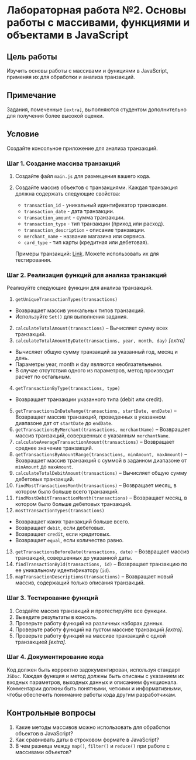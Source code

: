# Лабораторная работа №2. Основы работы с массивами, функциями и объектами в JavaScript

## Цель работы

Изучить основы работы с массивами и функциями в JavaScript, применяя их для обработки и анализа транзакций.

## Примечание

Задания, помеченные `[extra]`, выполняются студентом дополнительно для получения более высокой оценки.

## Условие

Создайте консольное приложение для анализа транзакций.

### Шаг 1. Создание массива транзакций

1. Создайте файл `main.js` для размещения вашего кода.
2. Создайте массив объектов с транзакциями. Каждая транзакция должна содержать следующие свойства:

   - `transaction_id` - уникальный идентификатор транзакции.
   - `transaction_date` - дата транзакции.
   - `transaction_amount` - сумма транзакции.
   - `transaction_type` - тип транзакции (приход или расход).
   - `transaction_description` - описание транзакции.
   - `merchant_name` - название магазина или сервиса.
   - `card_type` - тип карты (кредитная или дебетовая).

   Примеры транзакций: [Link](./files/transations.js). Можете использовать их для тестирования.

### Шаг 2. Реализация функций для анализа транзакций

Реализуйте следующие функции для анализа транзакций.

1. `getUniqueTransactionTypes(transactions)`

- Возвращает массив уникальных типов транзакций.
- Используйте `Set()` для выполнения задания.

2. `calculateTotalAmount(transactions)` – Вычисляет сумму всех транзакций.
3. `calculateTotalAmountByDate(transactions, year, month, day)` _[extra]_

- Вычисляет общую сумму транзакций за указанный год, месяц и день.
- Параметры year, month и day являются необязательными.
- В случае отсутствия одного из параметров, метод производит расчет по остальным.

4. `getTransactionByType(transactions, type)`

- Возвращает транзакции указанного типа (debit или credit).

5. `getTransactionsInDateRange(transactions, startDate, endDate)` – Возвращает массив транзакций, проведенных в указанном диапазоне дат от `startDate` до `endDate`.
6. `getTransactionsByMerchant(transactions, merchantName)` – Возвращает массив транзакций, совершенных с указанным `merchantName`.
7. `calculateAverageTransactionAmount(transactions)` – Возвращает среднее значение транзакций.
8. `getTransactionsByAmountRange(transactions, minAmount, maxAmount)` – Возвращает массив транзакций с суммой в заданном диапазоне от `minAmount` до `maxAmount`.
9. `calculateTotalDebitAmount(transactions)` – Вычисляет общую сумму дебетовых транзакций.
10. `findMostTransactionsMonth(transactions)` – Возвращает месяц, в котором было больше всего транзакций.
11. `findMostDebitTransactionMonth(transactions)` – Возвращает месяц, в котором было больше дебетовых транзакций.
12. `mostTransactionTypes(transactions)`

- Возвращает каких транзакций больше всего.
- Возвращает `debit`, если дебетовых.
- Возвращает `credit`, если кредитовых.
- Возвращает `equal`, если количество равно.

13. `getTransactionsBeforeDate(transactions, date)` – Возвращает массив транзакций, совершенных до указанной даты.
14. `findTransactionById(transactions, id)` – Возвращает транзакцию по ее уникальному идентификатору (`id`).
15. `mapTransactionDescriptions(transactions)` – Возвращает новый массив, содержащий только описания транзакций.

### Шаг 3. Тестирование функций

1. Создайте массив транзакций и протестируйте все функции.
2. Выведите результаты в консоль.
3. Проверьте работу функций на различных наборах данных.
4. Проверьте работу функций на пустом массиве транзакций _[extra]_.
5. Проверьте работу функций на массиве транзакций с одной транзакцией _[extra]_.

### Шаг 4. Документирование кода

Код должен быть корректно задокументирован, используя стандарт `JSDoc`. Каждая функция и метод должны быть описаны с указанием их входных параметров, выходных данных и описанием функционала. Комментарии должны быть понятными, четкими и информативными, чтобы обеспечить понимание работы кода другим разработчикам.

## Контрольные вопросы

1. Какие методы массивов можно использовать для обработки объектов в JavaScript?
2. Как сравнивать даты в строковом формате в JavaScript?
3. В чем разница между `map()`, `filter()` и `reduce()` при работе с массивами объектов?
